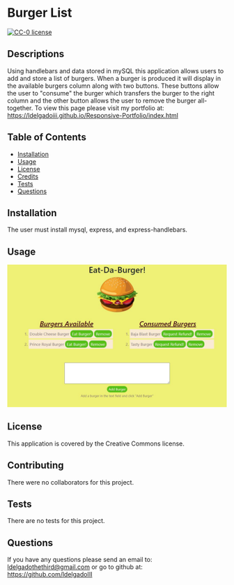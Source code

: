 # Burger List

[![CC-0 license](https://img.shields.io/badge/License-CC--0-blue.svg)](https://creativecommons.org/licenses/by-nd/4.0)

## Descriptions

Using handlebars and data stored in mySQL this application allows users to add and store a list of burgers. When a burger is produced it will display in the available burgers column along with two buttons. These buttons allow the user to "consume" the burger which transfers the burger to the right column and the other button allows the user to remove the burger all-together. To view this page please visit my portfolio at: https://ldelgadoiii.github.io/Responsive-Portfolio/index.html

## Table of Contents

- [Installation](#installation)
- [Usage](#usage)
- [License](#license)
- [Credits](#contributing)
- [Tests](#tests)
- [Questions](#questions)

## Installation

The user must install mysql, express, and express-handlebars.

## Usage

![Page Preview](assets/burgerAppImg.jpg)

## License

This application is covered by the Creative Commons license.

## Contributing

There were no collaborators for this project.

## Tests

There are no tests for this project.

## Questions

If you have any questions please send an email to: ldelgadothethird@gmail.com or go to github at: https://github.com/ldelgadoIII
